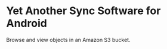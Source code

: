 Yet Another Sync Software for Android
=====================================

Browse and view objects in an Amazon S3 bucket.
